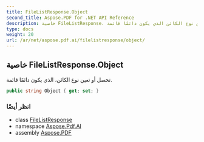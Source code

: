 ```yaml
---
title: FileListResponse.Object
second_title: Aspose.PDF for .NET API Reference
description: خاصية FileListResponse. تحصل أو تعين نوع الكائن الذي يكون دائمًا قائمة
type: docs
weight: 20
url: /ar/net/aspose.pdf.ai/filelistresponse/object/
---
```

## خاصية FileListResponse.Object

تحصل أو تعين نوع الكائن، الذي يكون دائمًا قائمة.

```csharp
public string Object { get; set; }
```

### انظر أيضًا

* class [FileListResponse](../)
* namespace [Aspose.Pdf.AI](../../../aspose.pdf.ai/)
* assembly [Aspose.PDF](../../../)